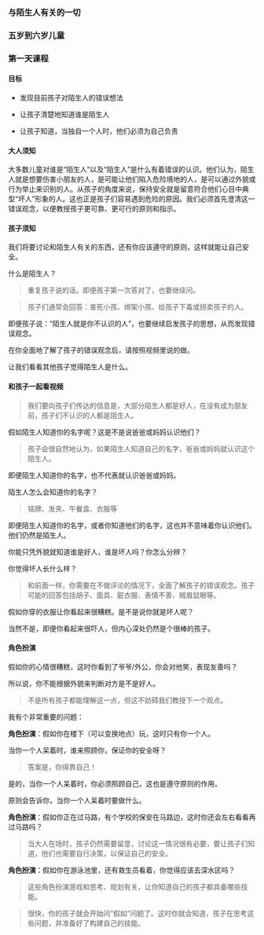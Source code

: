 ### 与陌生人有关的一切

### 五岁到六岁儿童

### 第一天课程

#### 目标

* 发现目前孩子对陌生人的错误想法

* 让孩子清楚地知道谁是陌生人

* 让孩子知道，当独自一个人时，他们必须为自己负责

#### 大人须知

大多数儿童对谁是“陌生人”以及“陌生人”是什么有着错误的认识。他们认为，陌生人就是想要伤害小朋友的人，是可能让他们陷入危险境地的人，是可以通过外貌或行为举止来识别的人。从孩子的角度来说，保持安全就是留意符合他们心目中典型“坏人”形象的人。这也正是孩子们容易遇到危险的原因。我们必须首先澄清这一错误观念，以便教授孩子更可靠、更可行的原则和指示。

#### 孩子须知

我们将要讨论和陌生人有关的东西，还有你应该遵守的原则，这样就能让自己安全。

什么是陌生人？

> 重复孩子说的话。即便孩子第一次答对了，也要继续问。

> 孩子们通常会回答：害死小孩、绑架小孩、给孩子下毒或拐卖孩子的人。

即便孩子说：“陌生人就是你不认识的人”，也要继续启发孩子的思想，从而发现错误观念。

在你全面地了解了孩子的错误观念后，请按照视频里说的做。

让我们看看其他孩子觉得陌生人是什么。

#### 和孩子一起看视频

> 我们要向孩子们传达的信息是，大部分陌生人都是好人，在没有成为朋友前，孩子们不认识的人都是陌生人。

假如陌生人知道你的名字呢？这是不是说爸爸或妈妈认识他们？

> 孩子会很自然地认为，如果陌生人知道自己的名字，爸爸或妈妈就认识这个陌生人。

即便陌生人知道你的名字，也不代表就认识爸爸或妈妈。

陌生人怎么会知道你的名字？

> 铭牌、发夹、午餐盒、衣服等

即便陌生人知道你的名字，或者你知道他们的名字，这也并不意味着你认识他们。他们仍然是陌生人。

你能只凭外貌就知道谁是好人，谁是坏人吗？你怎么分辨？

你觉得坏人长什么样？

> 和前面一样，你需要在不做评论的情况下，全面了解孩子的错误观念。孩子可能的回答包括胡子、面具、脏衣服、表情不善、贼眉鼠眼等。

假如你穿的衣服让你看起来很糟糕。是不是说你就是坏人呢？

当然不是，即便你看起来很吓人，但内心深处仍然是个很棒的孩子。

#### 角色扮演

假如你的心情很糟糕，这时你看到了爷爷/外公，你会对他笑，表现友善吗？

所以说，你不能根据外貌来判断对方是不是好人。

> 不是所有孩子都能理解这一点，但这不妨碍我们教授下一个观点。

我有个非常重要的问题：

**角色扮演**：假如你在楼下（可以变换地点）玩，这时只有你一个人。

当你一个人呆着时，谁来照顾你，保证你的安全呀？

> 答案是，你得靠自己！

是的，当你一个人呆着时，你必须照顾自己，这也是遵守原则的作用。

原则会告诉你，当你一个人呆着时要做什么。

**角色扮演**：假如你正在过马路，有个学校的保安在马路边，这时你还会左右看看再过马路吗？

> 当大人在场时，孩子仍然需要留意，讨论这一情况很有必要，要让孩子们知道，他们也需要自行决策，以保证自己的安全。

**角色扮演**：假如你在游泳池里，还有救生员看着，你觉得应该去深水区吗？

> 这些角色扮演游戏和思考、规划有关，让你知道自己的孩子都具备哪些技能。

> 很快，你的孩子就会开始问“假如”问题了。这时你就会知道，孩子在思考这些问题，并准备好了构建自己的技能。